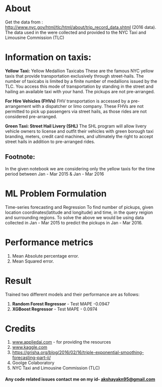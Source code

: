 # About
Get the data from : http://www.nyc.gov/html/tlc/html/about/trip_record_data.shtml (2016 data).
The data used in the were collected and provided to the NYC Taxi and Limousine Commission (TLC)

# Information on taxis:
**Yellow Taxi:** Yellow Medallion Taxicabs
These are the famous NYC yellow taxis that provide transportation exclusively through street-hails. The number of taxicabs is limited
by a finite number of medallions issued by the TLC. You access this mode of transportation by standing in the street and hailing an
available taxi with your hand. The pickups are not pre-arranged.

**For Hire Vehicles (FHVs)**
FHV transportation is accessed by a pre-arrangement with a dispatcher or limo company. These FHVs are not permitted to pick up
passengers via street hails, as those rides are not considered pre-arranged.

**Green Taxi: Street Hail Livery (SHL)**
The SHL program will allow livery vehicle owners to license and outfit their vehicles with green borough taxi branding, meters, credit
card machines, and ultimately the right to accept street hails in addition to pre-arranged rides.

## Footnote:
In the given notebook we are considering only the yellow taxis for the time period between Jan - Mar 2015 & Jan - Mar 2016

# ML Problem Formulation
Time-series forecasting and Regression
To find number of pickups, given location coordinates(latitude and longitude) and time, in the query reigion and surrounding regions.
To solve the above we would be using data collected in Jan - Mar 2015 to predict the pickups in Jan - Mar 2016.

# Performance metrics
1. Mean Absolute percentage error.
2. Mean Squared error.

# Result
Trained two different models and their performance are as follows:
1. **Random Forest Regressor** - Test MAPE -0.0947
2. **XGBoost Regressor** - Test MAPE - 0.0974

# Credits
1. www.appliedai.com - for providing the resources
2. www.kaggle.com
3. https://grisha.org/blog/2016/02/16/triple-exponential-smoothing-forecasting-part-ii/
4. Goolge Colaboratory
5. NYC Taxi and Limousine Commission (TLC)

#### Any code related issues contact me on my id- akshayakn95@gmail.com

